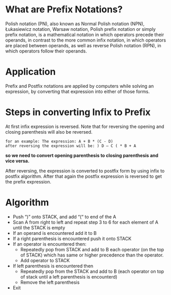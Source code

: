 # What are Prefix Notations?
Polish notation (PN), also known as Normal Polish notation (NPN), Łukasiewicz notation, Warsaw notation, Polish prefix notation or simply prefix notation, is a mathematical notation in which operators precede their operands, in contrast to the more common infix notation, in which operators are placed between operands, as well as reverse Polish notation (RPN), in which operators follow their operands.

# Application
 Prefix and Postfix notations are applied by computers while solving an expression, by converting that expression into either of those forms.

# Steps in converting Infix to Prefix
At first infix expression is reversed. Note that for reversing the opening and closing parenthesis will also be reversed.

```
for an example: The expression: A + B * (C - D)
after reversing the expression will be: ) D – C ( * B + A
```

**so we need to convert opening parenthesis to closing parenthesis and vice versa.**

After reversing, the expression is converted to postfix form by using infix to postfix algorithm. After that again the postfix expression is reversed to get the prefix expression.

# Algorithm
* Push “)” onto STACK, and add “(“ to end of the A
* Scan A from right to left and repeat step 3 to 6 for each element of A until the STACK is empty
* If an operand is encountered add it to B
* If a right parenthesis is encountered push it onto STACK
* If an operator is encountered then:
	 * Repeatedly pop from STACK and add to B each operator (on the top of STACK) which has same
        or higher precedence than the operator.
     * Add operator to STACK
* If left parenthesis is encountered then
	 * Repeatedly pop from the STACK and add to B (each operator on top of stack until a left parenthesis is encounterd)
	 * Remove the left parenthesis
* Exit  
